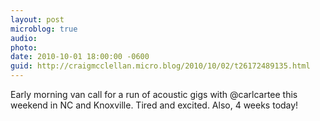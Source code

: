```yaml
---
layout: post
microblog: true
audio: 
photo: 
date: 2010-10-01 18:00:00 -0600
guid: http://craigmcclellan.micro.blog/2010/10/02/t26172489135.html
---
```

Early morning van call for a run of acoustic gigs with @carlcartee this weekend in NC and Knoxville. Tired and excited. Also, 4 weeks today!
